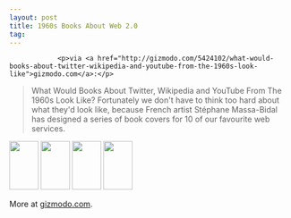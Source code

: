 ```yaml
---
layout: post
title: 1960s Books About Web 2.0
tag: 
---
```



                <p>via <a href="http://gizmodo.com/5424102/what-would-books-about-twitter-wikipedia-and-youtube-from-the-1960s-look-like">gizmodo.com</a>:</p>
<blockquote>What Would Books About Twitter, Wikipedia and YouTube From The 1960s Look Like? Fortunately we don't have to think too hard about what they'd look like, because French artist Stéphane Massa-Bidal has designed a series of book covers for 10 of our favourite web services.</blockquote>
<p><a href="http://gizmodo.com/5424106/what-would-books-about-twitter-wikipedia-and-youtube-from-the-1960s-look-like-gallery//gallery/1"><img class="alignnone" title="Last.fm" src="http://cache.gizmodo.com/assets/images/4/2009/12/gallery_book--lastfm.jpg" alt="" width="52" height="87" /></a> <a href="http://gizmodo.com/5424106/what-would-books-about-twitter-wikipedia-and-youtube-from-the-1960s-look-like-gallery//gallery/4"><img class="alignnone" title="Flickr" src="http://cache.gizmodo.com/assets/images/4/2009/12/gallery_book-flickr.jpg" alt="" width="52" height="87" /></a> <a href="http://gizmodo.com/5424106/what-would-books-about-twitter-wikipedia-and-youtube-from-the-1960s-look-like-gallery//gallery/8"><img class="alignnone" title="Twitter" src="http://cache.gizmodo.com/assets/images/4/2009/12/gallery_book-twitter_01.jpg" alt="" width="52" height="87" /></a> <a href="http://gizmodo.com/5424106/what-would-books-about-twitter-wikipedia-and-youtube-from-the-1960s-look-like-gallery//gallery/2"><img class="alignnone" title="Facebook" src="http://cache.gizmodo.com/assets/images/4/2009/12/gallery_book-facebook.jpg" alt="" width="52" height="87" /></a></p>
<p>More at <a href="http://gizmodo.com/5424106/what-would-books-about-twitter-wikipedia-and-youtube-from-the-1960s-look-like-gallery/gallery/">gizmodo.com</a>.</p>
            
